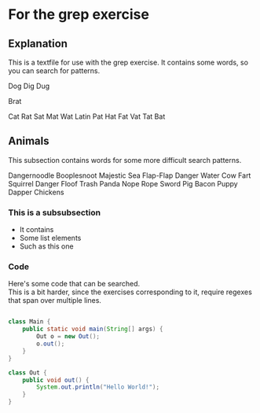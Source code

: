 # For the grep exercise

## Explanation

This is a textfile for use with the grep exercise. 
It contains some words, so you can search for patterns.

Dog
Dig
Dug

Brat

Cat
Rat
Sat
Mat
Wat
Latin
Pat
Hat
Fat
Vat
Tat
Bat


## Animals

This subsection contains words for some more difficult search patterns.

Dangernoodle
Booplesnoot
Majestic Sea Flap-Flap
Danger Water Cow
Fart Squirrel
Danger Floof
Trash Panda
Nope Rope
Sword Pig
Bacon Puppy
Dapper Chickens

### This is a subsubsection

* It contains
* Some list elements
* Such as this one

### Code

Here's some code that can be searched.  
This is a bit harder, since the exercises corresponding to it, require regexes that span over multiple lines.

```java

class Main {
	public static void main(String[] args) {
		Out o = new Out();
		o.out();
	}
}

class Out {
	public void out() {
		System.out.println("Hello World!");
	}
}
```
